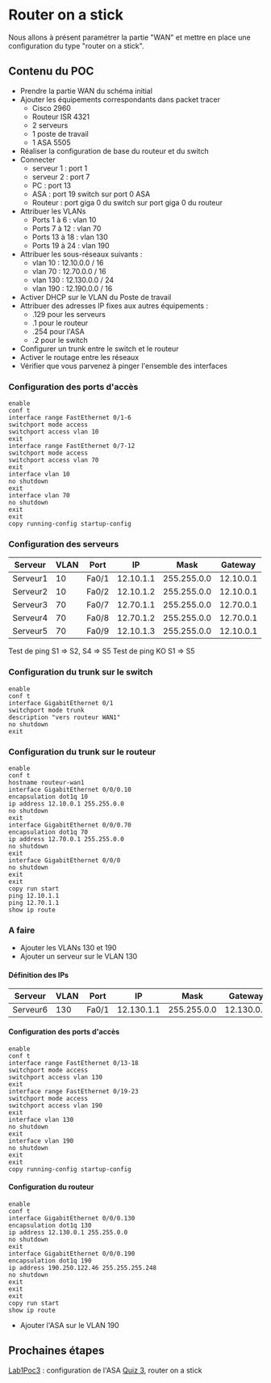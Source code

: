 # Router on a stick

Nous allons à présent paramétrer la partie "WAN" et mettre en place une configuration du type "router on a stick".

## Contenu du POC

- Prendre la partie WAN du schéma initial
- Ajouter les équipements correspondants dans packet tracer
  - Cisco 2960
  - Routeur ISR 4321
  - 2 serveurs
  - 1 poste de travail
  - 1 ASA 5505
- Réaliser la configuration de base du routeur et du switch
- Connecter
  - serveur 1 : port 1
  - serveur 2 : port 7
  - PC : port 13
  - ASA : port 19 switch sur port 0 ASA
  - Routeur : port giga 0 du switch sur port giga 0 du routeur
- Attribuer les VLANs
  - Ports 1 à 6 : vlan 10
  - Ports 7 à 12 : vlan 70
  - Ports 13 à 18 : vlan 130
  - Ports 19 à 24 : vlan 190
- Attribuer les sous-réseaux suivants : 
  - vlan 10 : 12.10.0.0 / 16
  - vlan 70 : 12.70.0.0 / 16
  - vlan 130 : 12.130.0.0 / 24
  - vlan 190 : 12.190.0.0 / 16
- Activer DHCP sur le VLAN du Poste de travail
- Attribuer des adresses IP fixes aux autres équipements :
  - .129 pour les serveurs
  - .1 pour le routeur
  - .254 pour l'ASA
  - .2 pour le switch
- Configurer un trunk entre le switch et le routeur
- Activer le routage entre les réseaux
- Vérifier que vous parvenez à pinger l'ensemble des interfaces

### Configuration des ports d'accès

``` 
enable
conf t
interface range FastEthernet 0/1-6
switchport mode access
switchport access vlan 10
exit
interface range FastEthernet 0/7-12
switchport mode access
switchport access vlan 70
exit
interface vlan 10
no shutdown
exit
interface vlan 70
no shutdown
exit
exit
copy running-config startup-config
```

### Configuration des serveurs

|Serveur | VLAN | Port | IP | Mask | Gateway |
|--------|------|------|----|------|---------|
|Serveur1|10|Fa0/1|12.10.1.1|255.255.0.0|12.10.0.1|
|Serveur2|10|Fa0/2|12.10.1.2|255.255.0.0|12.10.0.1|
|Serveur3|70|Fa0/7|12.70.1.1|255.255.0.0|12.70.0.1|
|Serveur4|70|Fa0/8|12.70.1.2|255.255.0.0|12.70.0.1|
|Serveur5|70|Fa0/9|12.10.1.3|255.255.0.0|12.10.0.1|

Test de ping S1 => S2, S4 => S5
Test de ping KO S1 => S5

### Configuration du trunk sur le switch

```
enable
conf t
interface GigabitEthernet 0/1
switchport mode trunk
description "vers routeur WAN1"
no shutdown
exit
```

### Configuration du trunk sur le routeur

```
enable
conf t
hostname routeur-wan1
interface GigabitEthernet 0/0/0.10
encapsulation dot1q 10
ip address 12.10.0.1 255.255.0.0
no shutdown
exit
interface GigabitEthernet 0/0/0.70
encapsulation dot1q 70
ip address 12.70.0.1 255.255.0.0
no shutdown
exit
interface GigabitEthernet 0/0/0
no shutdown
exit
exit
copy run start
ping 12.10.1.1
ping 12.70.1.1
show ip route
```

### A faire

- Ajouter les VLANs 130 et 190
- Ajouter un serveur sur le VLAN 130

#### Définition des IPs

|Serveur | VLAN | Port | IP | Mask | Gateway |
|--------|------|------|----|------|---------|
|Serveur6|130|Fa0/1|12.130.1.1|255.255.0.0|12.130.0.1|

#### Configuration des ports d'accès

``` 
enable
conf t
interface range FastEthernet 0/13-18
switchport mode access
switchport access vlan 130
exit
interface range FastEthernet 0/19-23
switchport mode access
switchport access vlan 190
exit
interface vlan 130
no shutdown
exit
interface vlan 190
no shutdown
exit
exit
copy running-config startup-config
```

#### Configuration du routeur

```
enable
conf t
interface GigabitEthernet 0/0/0.130
encapsulation dot1q 130
ip address 12.130.0.1 255.255.0.0
no shutdown
exit
interface GigabitEthernet 0/0/0.190
encapsulation dot1q 190
ip address 190.250.122.46 255.255.255.248
no shutdown
exit
exit
exit
copy run start
show ip route
```

- Ajouter l'ASA sur le VLAN 190

## Prochaines étapes

[Lab1Poc3](lab1poc3.md) : configuration de l'ASA
[Quiz 3](https://goo.gl/forms/zZKMywIGsIdigG1J2), router on a stick
